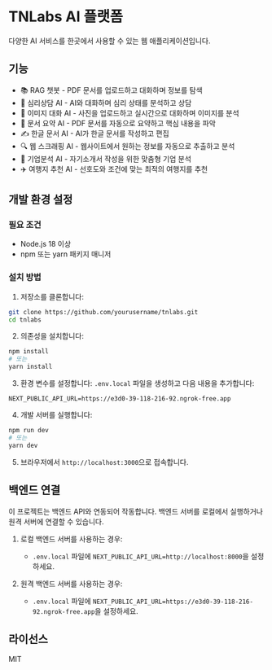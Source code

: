 # TNLabs AI 플랫폼

다양한 AI 서비스를 한곳에서 사용할 수 있는 웹 애플리케이션입니다.

## 기능

- 📚 RAG 챗봇 - PDF 문서를 업로드하고 대화하며 정보를 탐색
- 💭 심리상담 AI - AI와 대화하며 심리 상태를 분석하고 상담 
- 🎨 이미지 대화 AI - 사진을 업로드하고 실시간으로 대화하며 이미지를 분석
- 📄 문서 요약 AI - PDF 문서를 자동으로 요약하고 핵심 내용을 파악
- ✍️ 한글 문서 AI - AI가 한글 문서를 작성하고 편집
- 🔍 웹 스크래핑 AI - 웹사이트에서 원하는 정보를 자동으로 추출하고 분석
- 💼 기업분석 AI - 자기소개서 작성을 위한 맞춤형 기업 분석
- ✈️ 여행지 추천 AI - 선호도와 조건에 맞는 최적의 여행지를 추천

## 개발 환경 설정

### 필요 조건

- Node.js 18 이상
- npm 또는 yarn 패키지 매니저

### 설치 방법

1. 저장소를 클론합니다:
```bash
git clone https://github.com/yourusername/tnlabs.git
cd tnlabs
```

2. 의존성을 설치합니다:
```bash
npm install
# 또는
yarn install
```

3. 환경 변수를 설정합니다:
`.env.local` 파일을 생성하고 다음 내용을 추가합니다:
```
NEXT_PUBLIC_API_URL=https://e3d0-39-118-216-92.ngrok-free.app
```

4. 개발 서버를 실행합니다:
```bash
npm run dev
# 또는
yarn dev
```

5. 브라우저에서 `http://localhost:3000`으로 접속합니다.

## 백엔드 연결

이 프로젝트는 백엔드 API와 연동되어 작동합니다. 백엔드 서버를 로컬에서 실행하거나 원격 서버에 연결할 수 있습니다.

1. 로컬 백엔드 서버를 사용하는 경우:
   - `.env.local` 파일에 `NEXT_PUBLIC_API_URL=http://localhost:8000`을 설정하세요.

2. 원격 백엔드 서버를 사용하는 경우:
   - `.env.local` 파일에 `NEXT_PUBLIC_API_URL=https://e3d0-39-118-216-92.ngrok-free.app`을 설정하세요.

## 라이선스

MIT
